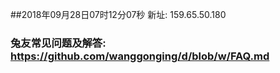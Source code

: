 ##2018年09月28日07时12分07秒 新址: 159.65.50.180
### 兔友常见问题及解答: https://github.com/wanggonging/d/blob/w/FAQ.md

